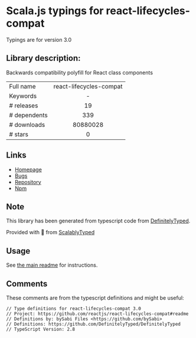 
# Scala.js typings for react-lifecycles-compat

Typings are for version 3.0

## Library description:
Backwards compatibility polyfill for React class components

|                    |                 |
| ------------------ | :-------------: |
| Full name          | react-lifecycles-compat |
| Keywords           | - |
| # releases         | 19 |
| # dependents       | 339 |
| # downloads        | 80880028 |
| # stars            | 0 |

## Links
- [Homepage](https://github.com/reactjs/react-lifecycles-compat#readme)
- [Bugs](https://github.com/reactjs/react-lifecycles-compat/issues)
- [Repository](https://github.com/reactjs/react-lifecycles-compat)
- [Npm](https://www.npmjs.com/package/react-lifecycles-compat)
    


## Note
This library has been generated from typescript code from [DefinitelyTyped](https://definitelytyped.org).

Provided with :purple_heart: from [ScalablyTyped](https://github.com/oyvindberg/ScalablyTyped)

## Usage
See [the main readme](../../readme.md) for instructions.

## Comments

These comments are from the typescript definitions and might be useful:
```
// Type definitions for react-lifecycles-compat 3.0
// Project: https://github.com/reactjs/react-lifecycles-compat#readme
// Definitions by: bySabi Files <https://github.com/bySabi>
// Definitions: https://github.com/DefinitelyTyped/DefinitelyTyped
// TypeScript Version: 2.8

```

